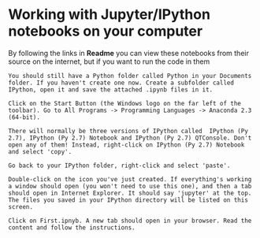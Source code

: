# Working with Jupyter/IPython notebooks on your computer

By following the links in **Readme** you can view these notebooks from their source on the internet, but if you want to run the code in them 


    You should still have a Python folder called Python in your Documents folder. If you haven't create one now. Create a subfolder called IPython, open it and save the attached .ipynb files in it.

    Click on the Start Button (the Windows logo on the far left of the toolbar). Go to All Programs -> Programming Languages -> Anaconda 2.3 (64-bit).

    There will normally be three versions of IPython called  IPython (Py 2.7), IPython (Py 2.7) Notebook and IPython (Py 2.7) QTConsole. Don't open any of them! Instead, right-click on IPython (Py 2.7) Notebook and select 'copy'.

    Go back to your IPython folder, right-click and select 'paste'.

    Double-click on the icon you've just created. If everything's working a window should open (you won't need to use this one), and then a tab should open in Internet Explorer. It should say 'jupyter' at the top. The files you saved in your IPython directory will be listed on this screen.

    Click on First.ipnyb. A new tab should open in your browser. Read the content and follow the instructions.
